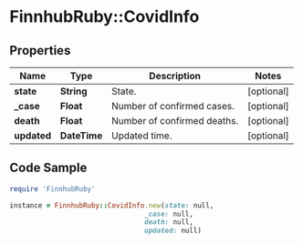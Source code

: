 # FinnhubRuby::CovidInfo

## Properties

Name | Type | Description | Notes
------------ | ------------- | ------------- | -------------
**state** | **String** | State. | [optional] 
**_case** | **Float** | Number of confirmed cases. | [optional] 
**death** | **Float** | Number of confirmed deaths. | [optional] 
**updated** | **DateTime** | Updated time. | [optional] 

## Code Sample

```ruby
require 'FinnhubRuby'

instance = FinnhubRuby::CovidInfo.new(state: null,
                                 _case: null,
                                 death: null,
                                 updated: null)
```


